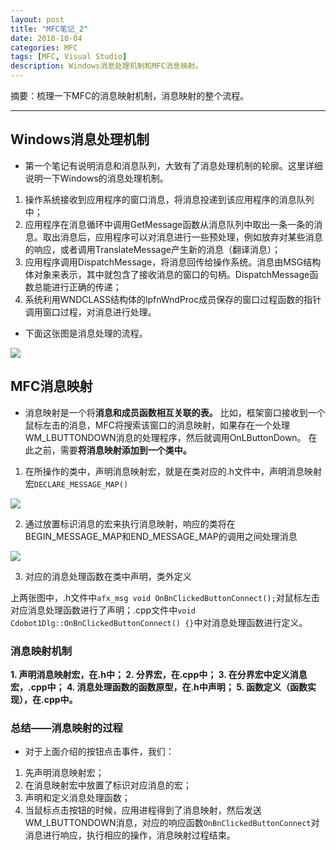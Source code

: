 ```yaml
---
layout: post
title: "MFC笔记_2"
date: 2018-10-04
categories: MFC
tags: [MFC, Visual Studio]
description: Windows消息处理机制和MFC消息映射。
---
```


摘要：梳理一下MFC的消息映射机制，消息映射的整个流程。

---


## Windows消息处理机制

- 第一个笔记有说明消息和消息队列，大致有了消息处理机制的轮廓。这里详细说明一下Windows的消息处理机制。

1. 操作系统接收到应用程序的窗口消息，将消息投递到该应用程序的消息队列中；
2. 应用程序在消息循环中调用GetMessage函数从消息队列中取出一条一条的消息。取出消息后，应用程序可以对消息进行一些预处理，例如放弃对某些消息的响应，或者调用TranslateMessage产生新的消息（翻译消息）；
3. 应用程序调用DispatchMessage，将消息回传给操作系统。消息由MSG结构体对象来表示，其中就包含了接收消息的窗口的句柄。DispatchMessage函数总能进行正确的传递；
4. 系统利用WNDCLASS结构体的lpfnWndProc成员保存的窗口过程函数的指针调用窗口过程，对消息进行处理。

- 下面这张图是消息处理的流程。

![](http://oxt33qs1f.bkt.clouddn.com/MFC_2_message.png)


## MFC消息映射

- 消息映射是一个将**消息和成员函数相互关联的表。**
比如，框架窗口接收到一个鼠标左击的消息，MFC将搜索该窗口的消息映射，如果存在一个处理WM_LBUTTONDOWN消息的处理程序，然后就调用OnLButtonDown。
在此之前，需要**将消息映射添加到一个类中。**


1. 在所操作的类中，声明消息映射宏，就是在类对应的.h文件中，声明消息映射宏```DECLARE_MESSAGE_MAP()```

![](http://oxt33qs1f.bkt.clouddn.com/MFC_2_DECLARE.png)

2. 通过放置标识消息的宏来执行消息映射，响应的类将在BEGIN_MESSAGE_MAP和END_MESSAGE_MAP的调用之间处理消息

![](http://oxt33qs1f.bkt.clouddn.com/MFC_2_DECLARE2.png)

3. 对应的消息处理函数在类中声明，类外定义

上两张图中，.h文件中```afx_msg void OnBnClickedButtonConnect();```对鼠标左击对应消息处理函数进行了声明；.cpp文件中```void Cdobot1Dlg::OnBnClickedButtonConnect() {}```中对消息处理函数进行定义。

### 消息映射机制

**1. 声明消息映射宏，在.h中；
2. 分界宏，在.cpp中；
3. 在分界宏中定义消息宏，.cpp中；
4. 消息处理函数的函数原型，在.h中声明；
5. 函数定义（函数实现），在.cpp中。**

### 总结——消息映射的过程

- 对于上面介绍的按钮点击事件，我们：
1. 先声明消息映射宏；
2. 在消息映射宏中放置了标识对应消息的宏；
3. 声明和定义消息处理函数；
4. 当鼠标点击按钮的时候，应用进程得到了消息映射，然后发送WM_LBUTTONDOWN消息，对应的响应函数```OnBnClickedButtonConnect```对消息进行响应，执行相应的操作，消息映射过程结束。

